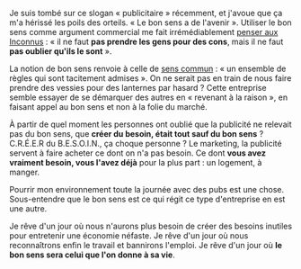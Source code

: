 <!-- 
.. title: Le bon sens a de l'avenir, et la connerie aussi
.. slug: le-bon-sens-a-de-lavenir-et-la-connerie-aussi
.. date: 2014-02-17 16:35:36+01:00
.. tags: Humeur, Réflexion
.. category: 
.. link: 
.. description: 
.. type: text
-->

Je suis tombé sur ce slogan « publicitaire » récemment, et j'avoue que ça m'a hérissé les poils des orteils. « Le bon sens a de l'avenir ». Utiliser le bon sens comme argument commercial me fait irrémédiablement [penser aux Inconnus](http://www.youtube.com/watch?v=WIxS9-xhGfM) : « il ne faut __pas prendre les gens pour des cons__, mais il ne faut __pas oublier qu'ils le sont__ ».
<!-- TEASER_END -->
La notion de bon sens renvoie à celle de [sens commun](http://fr.wikipedia.org/wiki/Sens_commun) : « un ensemble de règles qui sont tacitement admises ». On ne serait pas en train de nous faire prendre des vessies pour des lanternes par hasard ? Cette entreprise semble essayer de se démarquer des autres en « revenant à la raison », en faisant appel au bon sens et non à la folie du marché.

À partir de quel moment les personnes ont oublié que la publicité ne relevait pas du bon sens, que __créer du besoin, était tout sauf du bon sens__ ? C.R.É.E.R du B.E.S.O.I.N., ça choque personne ? Le marketing, la publicité servent à faire acheter ce dont on n'a pas besoin. Ce dont __vous avez vraiment besoin, vous l'avez déjà__ pour la plus part : un logement, à manger.

Pourrir mon environnement toute la journée avec des pubs est une chose. Sous-entendre que le bon sens est ce qui régit ce type d'entreprise en est une autre.

Je rêve d'un jour où nous n'aurons plus besoin de créer des besoins inutiles pour entretenir une économie néfaste. Je rêve d'un jour où nous reconnaîtrons enfin le travail et bannirons l'emploi. Je rêve d'un jour où __le bon sens sera celui que l'on donne à sa vie__.

